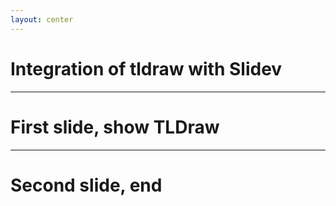 ```yaml
---
layout: center
---
```


# Integration of tldraw with Slidev

---

# First slide, show TLDraw

<Tldraw class="w-200 h-3/4"/>

---

# Second slide, end